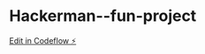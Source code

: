 # Hackerman--fun-project

[Edit in Codeflow ⚡️](https://stackblitz.com/~/github.com/SomsubhroChakraborty/Hackerman--fun-project)